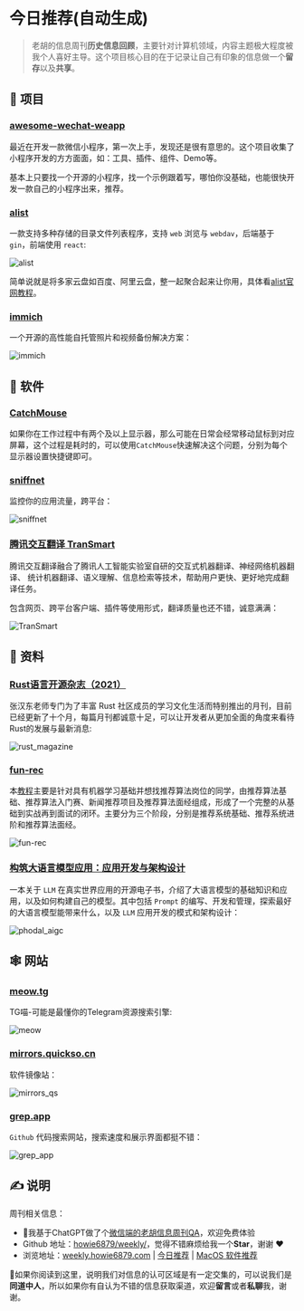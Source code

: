 # 今日推荐(自动生成)

> 老胡的信息周刊**历史信息回顾**，主要针对计算机领域，内容主题极大程度被我个人喜好主导。这个项目核心目的在于记录让自己有印象的信息做一个**留存**以及**共享**。


## 🎯 项目 

### [awesome-wechat-weapp](https://github.com/justjavac/awesome-wechat-weapp)

最近在开发一款微信小程序，第一次上手，发现还是很有意思的。这个项目收集了小程序开发的方方面面，如：工具、插件、组件、Demo等。

基本上只要找一个开源的小程序，找一个示例跟着写，哪怕你没基础，也能很快开发一款自己的小程序出来，推荐。 

### [alist](https://github.com/Xhofe/alist)

一款支持多种存储的目录文件列表程序，支持 `web` 浏览与 `webdav`，后端基于 `gin`，前端使用 `react`:

![alist](https://img.turingark.com/uPic/alist-20220429094521145.png)

简单说就是将多家云盘如百度、阿里云盘，整一起聚合起来让你用，具体看[alist官网教程](https://alist-doc.nn.ci/docs/intro)。 

### [immich](https://github.com/immich-app/immich)

一个开源的高性能自托管照片和视频备份解决方案：

![immich](https://images-1252557999.file.myqcloud.com/uPic/immich.jpg) 

## 🤖 软件 

### [CatchMouse](https://github.com/round/CatchMouse)

如果你在工作过程中有两个及以上显示器，那么可能在日常会经常移动鼠标到对应屏幕，这个过程是耗时的，可以使用`CatchMouse`快速解决这个问题，分别为每个显示器设置快捷键即可。 

### [sniffnet](https://github.com/GyulyVGC/sniffnet)

监控你的应用流量，跨平台：

![sniffnet](https://images-1252557999.file.myqcloud.com/uPic/sniffnet.jpg) 

### [腾讯交互翻译 TranSmart](https://transmart.qq.com/zh-CN/intro)

腾讯交互翻译融合了腾讯人工智能实验室自研的交互式机器翻译、神经网络机器翻译、 统计机器翻译、语义理解、信息检索等技术，帮助用户更快、更好地完成翻译任务。

包含网页、跨平台客户端、插件等使用形式，翻译质量也还不错，诚意满满：

![TranSmart](https://images-1252557999.file.myqcloud.com/uPic/Xnip2022-10-16_09-57-06.jpg) 

## 👀 资料 

### [Rust语言开源杂志（2021）](https://rustmagazine.github.io/rust_magazine_2021/)

张汉东老师专门为了丰富 Rust 社区成员的学习文化生活而特别推出的月刊，目前已经更新了十个月，每篇月刊都诚意十足，可以让开发者从更加全面的角度来看待Rust的发展与最新消息:

![rust_magazine](https://images-1252557999.file.myqcloud.com/uPic/FvKrE4.png) 

### [fun-rec](https://github.com/datawhalechina/fun-rec/)

本[教程](https://datawhalechina.github.io/fun-rec/#/)主要是针对具有机器学习基础并想找推荐算法岗位的同学，由推荐算法基础、推荐算法入门赛、新闻推荐项目及推荐算法面经组成，形成了一个完整的从基础到实战再到面试的闭环。主要分为三个阶段，分别是推荐系统基础、推荐系统进阶和推荐算法面经。

![fun-rec](https://images-1252557999.file.myqcloud.com/uPic/fun-rec.jpg) 

### [构筑大语言模型应用：应用开发与架构设计](https://github.com/phodal/aigc)

一本关于 `LLM` 在真实世界应用的开源电子书，介绍了大语言模型的基础知识和应用，以及如何构建自己的模型。其中包括 `Prompt` 的编写、开发和管理，探索最好的大语言模型能带来什么，以及 `LLM` 应用开发的模式和架构设计：

![phodal_aigc](https://images-1252557999.file.myqcloud.com/uPic/phodal_aigc.jpg) 

## 🕸 网站 

### [meow.tg](https://meow.tg/)

TG喵-可能是最懂你的Telegram资源搜索引擎:

![meow](https://images-1252557999.file.myqcloud.com/uPic/meow.jpg) 

### [mirrors.quickso.cn](https://mirrors.quickso.cn/)

软件镜像站：

![mirrors_qs](https://images-1252557999.file.myqcloud.com/uPic/mirrors_qs.jpg) 

### [grep.app](https://grep.app/)

`Github` 代码搜索网站，搜索速度和展示界面都挺不错：

![grep_app](https://images-1252557999.file.myqcloud.com/uPic/grep_app.jpg) 

## ✍️ 说明

周刊相关信息：

- 🥳我基于ChatGPT做了个[微信端的老胡信息周刊QA](https://mp.weixin.qq.com/s/3ohE-rm6kryC07parr29bQ)，欢迎免费体验
- Github 地址：[howie6879/weekly/](https://github.com/howie6879/weekly/)，觉得不错麻烦给我一个**Star**，谢谢 ❤️
- 浏览地址：[weekly.howie6879.com](https://weekly.howie6879.com) | [今日推荐](https://weekly.howie6879.com/recommend/index.html) | [MacOS 软件推荐](https://weekly.howie6879.com/soft/mac.html)

🙌如果你阅读到这里，说明我们对信息的认可区域是有一定交集的，可以说我们是**同道中人**，所以如果你有自认为不错的信息获取渠道，欢迎**留言**或者**私聊**我，谢谢。
